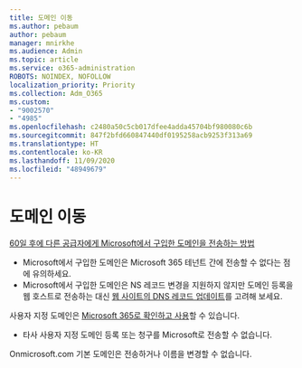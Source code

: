 ```yaml
---
title: 도메인 이동
ms.author: pebaum
author: pebaum
manager: mnirkhe
ms.audience: Admin
ms.topic: article
ms.service: o365-administration
ROBOTS: NOINDEX, NOFOLLOW
localization_priority: Priority
ms.collection: Adm_O365
ms.custom:
- "9002570"
- "4985"
ms.openlocfilehash: c2480a50c5cb017dfee4adda45704bf980080c6b
ms.sourcegitcommit: 847f2bfd660847440df0195258acb9253f313a69
ms.translationtype: HT
ms.contentlocale: ko-KR
ms.lasthandoff: 11/09/2020
ms.locfileid: "48949679"
---
```

# <a name="domain-transfers"></a>도메인 이동

[60일 후에 다른 공급자에게 Microsoft에서 구입한 도메인을 전송하는 방법](https://docs.microsoft.com/microsoft-365/admin/get-help-with-domains/transfer-a-domain-from-microsoft-to-another-host)

- Microsoft에서 구입한 도메인은 Microsoft 365 테넌트 간에 전송할 수 없다는 점에 유의하세요.
- Microsoft에서 구입한 도메인은 NS 레코드 변경을 지원하지 않지만 도메인 등록을 웹 호스트로 전송하는 대신 [웹 사이트의 DNS 레코드 업데이트](https://docs.microsoft.com/microsoft-365/admin/dns/update-dns-records-to-retain-current-hosting-provider?view=o365-worldwide)를 고려해 보세요.

사용자 지정 도메인은 [Microsoft 365로 확인하고 사용](https://docs.microsoft.com/microsoft-365/admin/setup/add-domain?view=o365-worldwide)할 수 있습니다.

- 타사 사용자 지정 도메인 등록 또는 청구를 Microsoft로 전송할 수 없습니다.

Onmicrosoft.com 기본 도메인은 전송하거나 이름을 변경할 수 없습니다.

